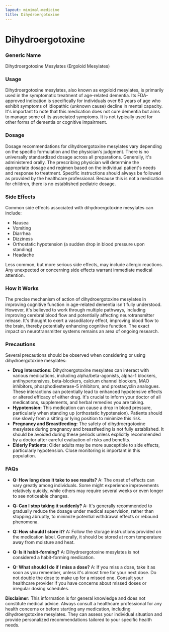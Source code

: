 ```yaml
---
layout: minimal-medicine
title: Dihydroergotoxine
---
```


# Dihydroergotoxine
### Generic Name
Dihydroergotoxine Mesylates (Ergoloid Mesylates)

### Usage
Dihydroergotoxine mesylates, also known as ergoloid mesylates, is primarily used in the symptomatic treatment of age-related dementia.  Its FDA-approved indication is specifically for individuals over 60 years of age who exhibit symptoms of idiopathic (unknown cause) decline in mental capacity.  It's important to note that this medication does not cure dementia but aims to manage some of its associated symptoms.  It is not typically used for other forms of dementia or cognitive impairment.

### Dosage
Dosage recommendations for dihydroergotoxine mesylates vary depending on the specific formulation and the physician's judgment.  There is no universally standardized dosage across all preparations.  Generally, it's administered orally.  The prescribing physician will determine the appropriate dosage and regimen based on the individual patient's needs and response to treatment.  Specific instructions should always be followed as provided by the healthcare professional.  Because this is not a medication for children, there is no established pediatric dosage.

### Side Effects
Common side effects associated with dihydroergotoxine mesylates can include:

* Nausea
* Vomiting
* Diarrhea
* Dizziness
* Orthostatic hypotension (a sudden drop in blood pressure upon standing)
* Headache

Less common, but more serious side effects, may include allergic reactions.  Any unexpected or concerning side effects warrant immediate medical attention.

### How it Works
The precise mechanism of action of dihydroergotoxine mesylates in improving cognitive function in age-related dementia isn't fully understood. However, it's believed to work through multiple pathways, including improving cerebral blood flow and potentially affecting neurotransmitter release.  It's thought to exert a vasodilatory effect, improving blood flow to the brain, thereby potentially enhancing cognitive function.  The exact impact on neurotransmitter systems remains an area of ongoing research.

### Precautions
Several precautions should be observed when considering or using dihydroergotoxine mesylates:

* **Drug Interactions:**  Dihydroergotoxine mesylates can interact with various medications, including alpha/beta-agonists, alpha-1 blockers, antihypertensives, beta-blockers, calcium channel blockers, MAO inhibitors, phosphodiesterase-5 inhibitors, and prostacyclin analogues.  These interactions can potentially lead to enhanced hypotensive effects or altered efficacy of either drug.  It's crucial to inform your doctor of all medications, supplements, and herbal remedies you are taking.
* **Hypotension:** This medication can cause a drop in blood pressure, particularly when standing up (orthostatic hypotension).  Patients should rise slowly from a sitting or lying position to minimize this risk.
* **Pregnancy and Breastfeeding:**  The safety of dihydroergotoxine mesylates during pregnancy and breastfeeding is not fully established.  It should be avoided during these periods unless explicitly recommended by a doctor after careful evaluation of risks and benefits.
* **Elderly Patients:** Older adults may be more susceptible to side effects, particularly hypotension. Close monitoring is important in this population.

### FAQs

* **Q: How long does it take to see results?** A: The onset of effects can vary greatly among individuals.  Some might experience improvements relatively quickly, while others may require several weeks or even longer to see noticeable changes.

* **Q: Can I stop taking it suddenly?** A: It's generally recommended to gradually reduce the dosage under medical supervision, rather than stopping abruptly, to minimize potential withdrawal effects or rebound phenomena.

* **Q: How should I store it?** A: Follow the storage instructions provided on the medication label.  Generally, it should be stored at room temperature away from moisture and heat.

* **Q: Is it habit-forming?** A:  Dihydroergotoxine mesylates is not considered a habit-forming medication.

* **Q: What should I do if I miss a dose?** A:  If you miss a dose, take it as soon as you remember, unless it's almost time for your next dose. Do not double the dose to make up for a missed one.  Consult your healthcare provider if you have concerns about missed doses or irregular dosing schedules.

**Disclaimer:** This information is for general knowledge and does not constitute medical advice. Always consult a healthcare professional for any health concerns or before starting any medication, including dihydroergotoxine mesylates.  They can assess your individual situation and provide personalized recommendations tailored to your specific health needs.
